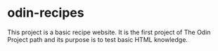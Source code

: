 # odin-recipes
This project is a basic recipe website.
It is the first project of The Odin Project path and its purpose is to test basic HTML knowledge.
